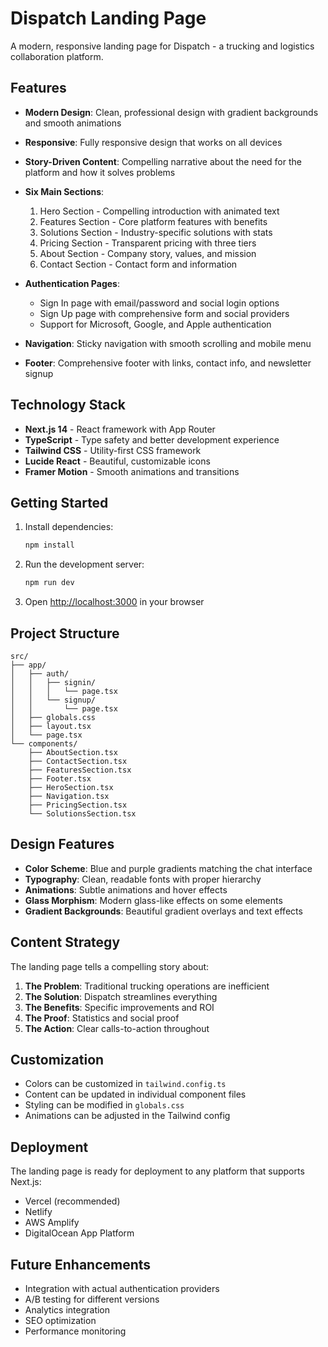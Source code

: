 # Dispatch Landing Page

A modern, responsive landing page for Dispatch - a trucking and logistics collaboration platform.

## Features

- **Modern Design**: Clean, professional design with gradient backgrounds and smooth animations
- **Responsive**: Fully responsive design that works on all devices
- **Story-Driven Content**: Compelling narrative about the need for the platform and how it solves problems
- **Six Main Sections**:

  1. Hero Section - Compelling introduction with animated text
  2. Features Section - Core platform features with benefits
  3. Solutions Section - Industry-specific solutions with stats
  4. Pricing Section - Transparent pricing with three tiers
  5. About Section - Company story, values, and mission
  6. Contact Section - Contact form and information

- **Authentication Pages**:

  - Sign In page with email/password and social login options
  - Sign Up page with comprehensive form and social providers
  - Support for Microsoft, Google, and Apple authentication

- **Navigation**: Sticky navigation with smooth scrolling and mobile menu
- **Footer**: Comprehensive footer with links, contact info, and newsletter signup

## Technology Stack

- **Next.js 14** - React framework with App Router
- **TypeScript** - Type safety and better development experience
- **Tailwind CSS** - Utility-first CSS framework
- **Lucide React** - Beautiful, customizable icons
- **Framer Motion** - Smooth animations and transitions

## Getting Started

1. Install dependencies:

   ```bash
   npm install
   ```

2. Run the development server:

   ```bash
   npm run dev
   ```

3. Open [http://localhost:3000](http://localhost:3000) in your browser

## Project Structure

```
src/
├── app/
│   ├── auth/
│   │   ├── signin/
│   │   │   └── page.tsx
│   │   └── signup/
│   │       └── page.tsx
│   ├── globals.css
│   ├── layout.tsx
│   └── page.tsx
└── components/
    ├── AboutSection.tsx
    ├── ContactSection.tsx
    ├── FeaturesSection.tsx
    ├── Footer.tsx
    ├── HeroSection.tsx
    ├── Navigation.tsx
    ├── PricingSection.tsx
    └── SolutionsSection.tsx
```

## Design Features

- **Color Scheme**: Blue and purple gradients matching the chat interface
- **Typography**: Clean, readable fonts with proper hierarchy
- **Animations**: Subtle animations and hover effects
- **Glass Morphism**: Modern glass-like effects on some elements
- **Gradient Backgrounds**: Beautiful gradient overlays and text effects

## Content Strategy

The landing page tells a compelling story about:

1. **The Problem**: Traditional trucking operations are inefficient
2. **The Solution**: Dispatch streamlines everything
3. **The Benefits**: Specific improvements and ROI
4. **The Proof**: Statistics and social proof
5. **The Action**: Clear calls-to-action throughout

## Customization

- Colors can be customized in `tailwind.config.ts`
- Content can be updated in individual component files
- Styling can be modified in `globals.css`
- Animations can be adjusted in the Tailwind config

## Deployment

The landing page is ready for deployment to any platform that supports Next.js:

- Vercel (recommended)
- Netlify
- AWS Amplify
- DigitalOcean App Platform

## Future Enhancements

- Integration with actual authentication providers
- A/B testing for different versions
- Analytics integration
- SEO optimization
- Performance monitoring
